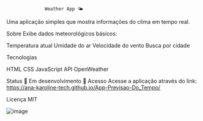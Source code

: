                   Weather App 🌤️

Uma aplicação simples que mostra informações do clima em tempo real.

Sobre
Exibe dados meteorológicos básicos:

Temperatura atual
Umidade do ar
Velocidade do vento
Busca por cidade

Tecnologias

HTML
CSS
JavaScript
API OpenWeather

Status
🚧 Em desenvolvimento 🚧
Acesso
Acesse a aplicação através do link: https://ana-karoline-tech.github.io/App-Previsao-Do_Tempo/

Licença
MIT

![image](https://github.com/user-attachments/assets/53f32def-5a83-48a0-bf31-de6974d6a97b)
